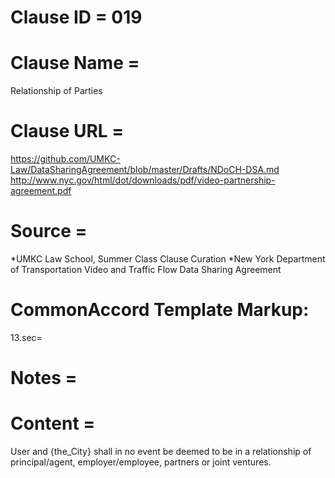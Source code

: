 # Clause ID = 019


# Clause Name =
Relationship of Parties 

# Clause URL = 
https://github.com/UMKC-Law/DataSharingAgreement/blob/master/Drafts/NDoCH-DSA.md
http://www.nyc.gov/html/dot/downloads/pdf/video-partnership-agreement.pdf

# Source = 
*UMKC Law School, Summer Class Clause Curation
*New York Department of Transportation Video and Traffic Flow Data Sharing Agreement

# CommonAccord Template Markup:   
13.sec=

# Notes = 

# Content = 
User and {the_City} shall in no event be deemed to be in a relationship of principal/agent, employer/employee, partners or joint ventures.
